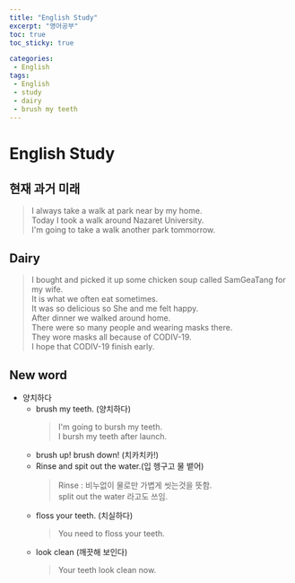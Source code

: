 ```yaml
---
title: "English Study"
excerpt: "영어공부"
toc: true
toc_sticky: true

categories:
 - English
tags:
 - English
 - study
 - dairy
 - brush my teeth
---
```


# English Study

## 현재 과거 미래
>I always take a walk at park near by my home.  
 Today I took a walk around Nazaret University.  
 I'm going to take a walk another park tommorrow.  


## Dairy
>I bought and picked it up some chicken soup called SamGeaTang for my wife.  
 It is what we often eat sometimes.  
 It was so delicious so She and me felt happy.  
 After dinner we walked around home.  
 There were so many people and wearing masks there.  
 They wore masks all because of CODIV-19.  
 I hope that CODIV-19 finish early.  


 ## New word
 - 양치하다
    - brush my teeth. (양치하다)
        > I'm going to bursh my teeth.  
        > I bursh my teeth after launch.  
    - brush up! brush down! (치카치카!)
    - Rinse and spit out the water.(입 헹구고 물 뱉어)
        > Rinse : 비누없이 물로만 가볍게 씻는것을 뜻함.  
        > split out the water 라고도 쓰임.  
    - floss your teeth. (치실하다)
        > You need to floss your teeth.
    - look clean (깨끗해 보인다)
        > Your teeth look clean now.




